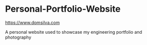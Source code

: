 # Personal-Portfolio-Website
https://www.domsilva.com

A personal website used to showcase my engineering portfolio and photography


